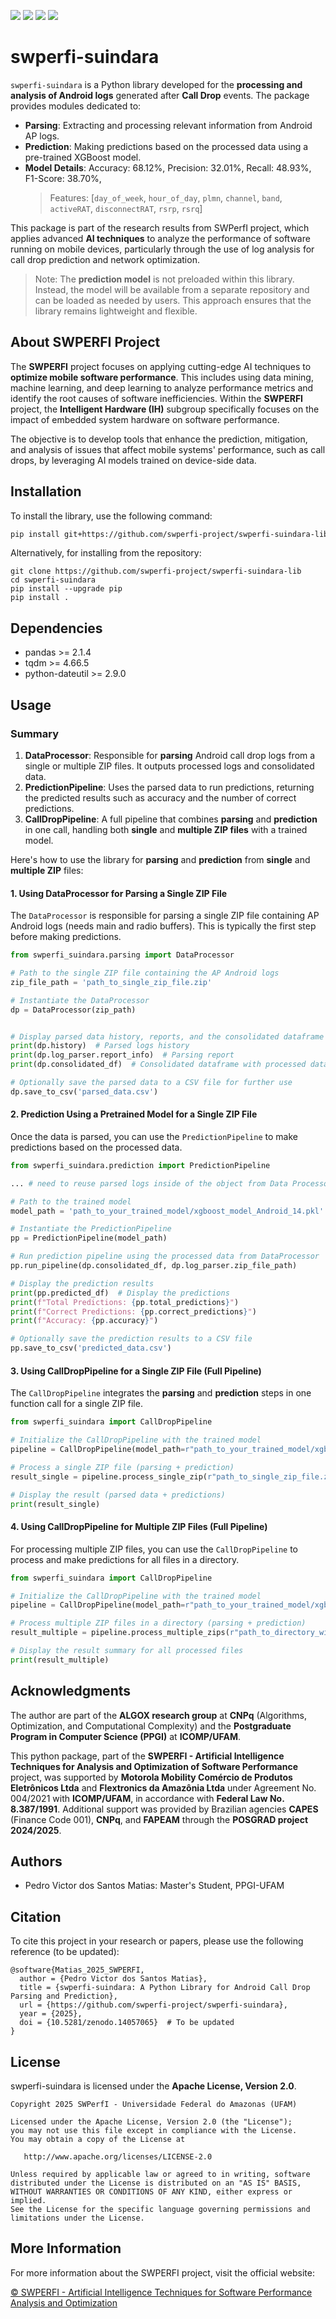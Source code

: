 [![](https://img.shields.io/pypi/v/swperfi-suindara?style=for-the-badge)](https://pypi.org/project/swperfi-suindara) [![](https://img.shields.io/pypi/l/swperfi-suindara?style=for-the-badge)](https://github.com/swperfi-project/swperfi-suindara-lib/blob/main/LICENSE) [![](https://img.shields.io/badge/GitHub-100000?style=for-the-badge&logo=github&logoColor=white)](https://github.com/swperfi-project/swperfi-suindara-lib) [![](https://img.shields.io/badge/-Documentation-fe9c22?style=for-the-badge&link=https%3A%2F%2Fyour_documentation_url)](https://swperfi-project.github.io/swperfi-suindara-lib/)

# swperfi-suindara

`swperfi-suindara` is a Python library developed for the **processing and analysis of Android logs** generated after **Call Drop** events. The package provides modules dedicated to:

- **Parsing**: Extracting and processing relevant information from Android AP logs.
- **Prediction**: Making predictions based on the processed data using a pre-trained XGBoost model.
- **Model Details**: Accuracy: 68.12%, Precision: 32.01%, Recall: 48.93%, F1-Score: 38.70%, 
    > Features: [`day_of_week`, `hour_of_day`, `plmn`, `channel`, `band`, `activeRAT`, `disconnectRAT`, `rsrp`, `rsrq`]

This package is part of the  research results from SWPerfI project, which applies advanced **AI techniques** to analyze the performance of software running on mobile devices, particularly through the use of log analysis for call drop prediction and network optimization.

> Note: The **prediction model** is not preloaded within this library. Instead, the model will be available from a separate repository and can be loaded as needed by users. This approach ensures that the library remains lightweight and flexible.

## About SWPERFI Project

The **SWPERFI** project focuses on applying cutting-edge AI techniques to **optimize mobile software performance**. This includes using data mining, machine learning, and deep learning to analyze performance metrics and identify the root causes of software inefficiencies. Within the **SWPERFI** project, the **Intelligent Hardware (IH)** subgroup specifically focuses on the impact of embedded system hardware on software performance.

The objective is to develop tools that enhance the prediction, mitigation, and analysis of issues that affect mobile systems' performance, such as call drops, by leveraging AI models trained on device-side data.

## Installation

To install the library, use the following command:

```bash
pip install git+https://github.com/swperfi-project/swperfi-suindara-lib.git
```

Alternatively, for installing from the repository:

```
git clone https://github.com/swperfi-project/swperfi-suindara-lib
cd swperfi-suindara
pip install --upgrade pip
pip install .

```

Dependencies
------------

-   pandas >= 2.1.4
-   tqdm >= 4.66.5
-   python-dateutil >= 2.9.0

Usage
-----

### Summary

1.  **DataProcessor**: Responsible for **parsing** Android call drop logs from a single or multiple ZIP files. It outputs processed logs and consolidated data.
2.  **PredictionPipeline**: Uses the parsed data to run predictions, returning the predicted results such as accuracy and the number of correct predictions.
3.  **CallDropPipeline**: A full pipeline that combines **parsing** and **prediction** in one call, handling both **single** and **multiple ZIP files** with a trained model.

Here's how to use the library for **parsing** and **prediction** from **single** and **multiple ZIP** files:

#### 1\. **Using DataProcessor for Parsing a Single ZIP File**

The `DataProcessor` is responsible for parsing a single ZIP file containing AP Android logs (needs main and radio buffers). This is typically the first step before making predictions.

```python
from swperfi_suindara.parsing import DataProcessor

# Path to the single ZIP file containing the AP Android logs
zip_file_path = 'path_to_single_zip_file.zip'

# Instantiate the DataProcessor
dp = DataProcessor(zip_path)


# Display parsed data history, reports, and the consolidated dataframe
print(dp.history)  # Parsed logs history
print(dp.log_parser.report_info)  # Parsing report
print(dp.consolidated_df)  # Consolidated dataframe with processed data

# Optionally save the parsed data to a CSV file for further use
dp.save_to_csv('parsed_data.csv')

```

#### 2\. **Prediction Using a Pretrained Model for a Single ZIP File**

Once the data is parsed, you can use the `PredictionPipeline` to make predictions based on the processed data.

```python
from swperfi_suindara.prediction import PredictionPipeline

... # need to reuse parsed logs inside of the object from Data Processor

# Path to the trained model
model_path = 'path_to_your_trained_model/xgboost_model_Android_14.pkl'

# Instantiate the PredictionPipeline
pp = PredictionPipeline(model_path)

# Run prediction pipeline using the processed data from DataProcessor
pp.run_pipeline(dp.consolidated_df, dp.log_parser.zip_file_path)

# Display the prediction results
print(pp.predicted_df)  # Display the predictions
print(f"Total Predictions: {pp.total_predictions}")
print(f"Correct Predictions: {pp.correct_predictions}")
print(f"Accuracy: {pp.accuracy}")

# Optionally save the prediction results to a CSV file
pp.save_to_csv('predicted_data.csv')

```

#### 3\. **Using CallDropPipeline for a Single ZIP File (Full Pipeline)**

The `CallDropPipeline` integrates the **parsing** and **prediction** steps in one function call for a single ZIP file.

```python
from swperfi_suindara import CallDropPipeline

# Initialize the CallDropPipeline with the trained model
pipeline = CallDropPipeline(model_path=r"path_to_your_trained_model/xgboost_model_Android_14.pkl")

# Process a single ZIP file (parsing + prediction)
result_single = pipeline.process_single_zip(r"path_to_single_zip_file.zip")

# Display the result (parsed data + predictions)
print(result_single)

```


#### 4\. **Using CallDropPipeline for Multiple ZIP Files (Full Pipeline)**

For processing multiple ZIP files, you can use the `CallDropPipeline` to process and make predictions for all files in a directory.

```python
from swperfi_suindara import CallDropPipeline

# Initialize the CallDropPipeline with the trained model
pipeline = CallDropPipeline(model_path=r"path_to_your_trained_model/xgboost_model_Android_14.pkl")

# Process multiple ZIP files in a directory (parsing + prediction)
result_multiple = pipeline.process_multiple_zips(r"path_to_directory_with_zips")

# Display the result summary for all processed files
print(result_multiple)

```



Acknowledgments
---------------

The author are part of the **ALGOX research group** at **CNPq** (Algorithms, Optimization, and Computational Complexity) and the **Postgraduate Program in Computer Science (PPGI)** at **ICOMP/UFAM**.

This python package, part of the **SWPERFI - Artificial Intelligence Techniques for Analysis and Optimization of Software Performance** project, was supported by **Motorola Mobility Comércio de Produtos Eletrônicos Ltda** and **Flextronics da Amazônia Ltda** under Agreement No. 004/2021 with **ICOMP/UFAM**, in accordance with **Federal Law No. 8.387/1991**. Additional support was provided by Brazilian agencies **CAPES** (Finance Code 001), **CNPq**, and **FAPEAM** through the **POSGRAD project 2024/2025**.

Authors
-------

-   Pedro Victor dos Santos Matias: Master's Student, PPGI-UFAM

Citation
--------

To cite this project in your research or papers, please use the following reference (to be updated):

```
@software{Matias_2025_SWPERFI,
  author = {Pedro Victor dos Santos Matias},
  title = {swperfi-suindara: A Python Library for Android Call Drop Parsing and Prediction},
  url = {https://github.com/swperfi-project/swperfi-suindara},
  year = {2025},
  doi = {10.5281/zenodo.14057065}  # To be updated
}

```

License
-------

swperfi-suindara is licensed under the **Apache License, Version 2.0**.

```
Copyright 2025 SWPerfI - Universidade Federal do Amazonas (UFAM)

Licensed under the Apache License, Version 2.0 (the "License");
you may not use this file except in compliance with the License.
You may obtain a copy of the License at

   http://www.apache.org/licenses/LICENSE-2.0

Unless required by applicable law or agreed to in writing, software
distributed under the License is distributed on an "AS IS" BASIS,
WITHOUT WARRANTIES OR CONDITIONS OF ANY KIND, either express or implied.
See the License for the specific language governing permissions and
limitations under the License.

```

## More Information

For more information about the SWPERFI project, visit the official website:

[© SWPERFI - Artificial Intelligence Techniques for Software Performance Analysis and Optimization](https://swperfi.icomp.ufam.edu.br)


